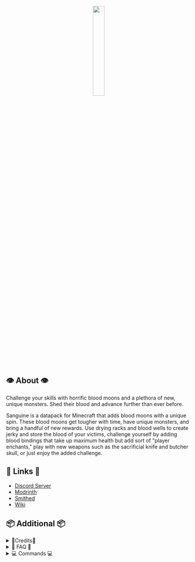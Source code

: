 <p align="center">
  <img width='25%' src="https://github.com/TheNuclearNexus/smithed/blob/master/public/sponsored_project.png?raw=true">
</p>

## 👁️ About 👁️

Challenge your skills with horrific blood moons and a plethora of new, unique monsters. Shed their blood and advance further than ever before.

Sanguine is a datapack for Minecraft that adds blood moons with a unique spin. These blood moons get tougher with time, have unique monsters, and bring a handful of new rewards. Use drying racks and blood wells to create jerky and store the blood of your victims, challenge yourself by adding blood bindings that take up maximum health but add sort of "player enchants," play with new weapons such as the sacrificial knife and butcher skull, or just enjoy the added challenge.

## 🔗 Links 🔗
* [Discord Server](https://discord.gg/jsbRvexYqA)
* [Modrinth](https://modrinth.com/datapack/sanguine)
* [Smithed](https://smithed.dev/packs/sanguine)
* [Wiki](https://github.com/VisiVersa/Sanguine/wiki)

## 📦 Additional 📦

<details>
  <summary>
    📝Credits📝
  </summary>
  
  __User Credits:__<br/>
  VisiVersa - Main Programmer<br/>
  ElBones - Artist, Brainstorming<br/>
  CreeperMagnet_ - Miscellaneous Code<br/>
  the der discohund - [Shader Code](https://github.com/HalbFettKaese/)<br/>
  
  __Libraries:__<br/>
  TheNuclearNexus & co. - [Various Smithed Libraries](https://smithed.dev/libraries)<br/>
  ShockMicro - [Emissive Textures](https://github.com/ShockMicro/VanillaDynamicEmissives)<br/>
  Godlander - [ObjMC](https://github.com/Godlander/objmc)<br/>
  Ancientkingg - [FancyPants](https://github.com/Ancientkingg/fancyPants)<br/>
  
  __Translations:__<br/>
  Chinese (zh_cn) - IceBear<br/>
  Russian (ru_ru) - VectorV, LolsShow<br/>
  Korean (ko_kr) - Daik<br/><br/>
</details>

<details>
  <summary>
    🙋 FAQ 🙋
  </summary>
  
  __Can I run Sanguine with other datapacks?__<br/>
  It depends, but if the datapack is on Smithed, then it likely can. You may have to merge the resource pack and/or datapack with Weld.<br/>
  ➼ [weld](https://weld.smithed.dev)<br/>
  
  __I am experiencing various rendering issues__<br/>
  OptiFine tends to cause issues with our datapacks. These may include flipped or invisible monsters, a sanity bar offset and more. We're not exactly sure why, as OptiFine is closed source. There's many better alternatives here.<br/>
  ➼ [on optifine](https://tinyurl.com/optifine-is-mid)<br/>
  
  __Why am I receiving items constantly?__<br/>
  This is an issue caused by mods or datapacks that unlock all recipe advancements, notably VanillaTweaks and Quark (though Quark's can be configured off). This is due to how datapacks handle custom recipes.<br/>
  
  __This feature is broken__<br/>
  Some server or plugin software may cause issues with our datapacks. This notoriously includes Paper, Spigot, Bukkit, Paper and Purpur. You can try to mess around with the config files, but it's recommended to use Vanilla or Fabric, and sometimes Forge with varying results.<br/><br/>

</details>

<details>
  <summary>
    💻 Commands 💻
  </summary>

  ➼ gamerules: /function sanguine:commands/gamerules<br/>
  ➼ spawning items: /loot give @s loot sanguine:items/...<br/>
  ➼ spawning mobs: /function sanguine:commands/summon/...<br/>
  ➼ blood moons: /function sanguine:commands/blood_moon/<start,end><br/>

</details>
